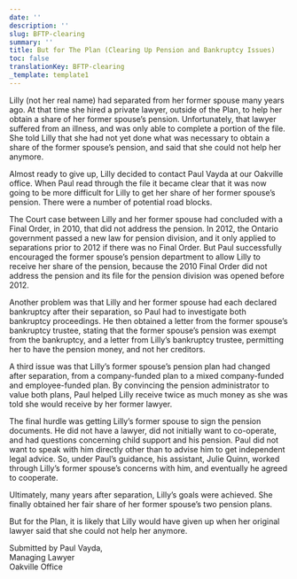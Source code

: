 ```yaml
---
date: ''
description: ''
slug: BFTP-clearing
summary: ''
title: But for The Plan (Clearing Up Pension and Bankruptcy Issues)
toc: false
translationKey: BFTP-clearing
_template: template1
---
```


Lilly (not her real name) had separated from her former spouse many years ago. At that time she hired a private lawyer, outside of the Plan, to help her obtain a share of her former spouse’s pension. Unfortunately, that lawyer suffered from an illness, and was only able to complete a portion of the file. She told Lilly that she had not yet done what was necessary to obtain a share of the former spouse’s pension, and said that she could not help her anymore.

Almost ready to give up, Lilly decided to contact Paul Vayda at our Oakville office. When Paul read through the file it became clear that it was now going to be more difficult for Lilly to get her share of her former spouse’s pension. There were a number of potential road blocks.

The Court case between Lilly and her former spouse had concluded with a Final Order, in 2010, that did not address the pension. In 2012, the Ontario government passed a new law for pension division, and it only applied to separations prior to 2012 if there was no Final Order. But Paul successfully encouraged the former spouse’s pension department to allow Lilly to receive her share of the pension, because the 2010 Final Order did not address the pension and its file for the pension division was opened before 2012.

Another problem was that Lilly and her former spouse had each declared bankruptcy after their separation, so Paul had to investigate both bankruptcy proceedings. He then obtained a letter from the former spouse’s bankruptcy trustee, stating that the former spouse’s pension was exempt from the bankruptcy, and a letter from Lilly’s bankruptcy trustee, permitting her to have the pension money, and not her creditors.

A third issue was that Lilly’s former spouse’s pension plan had changed after separation, from a company-funded plan to a mixed company-funded and employee-funded plan. By convincing the pension administrator to value both plans, Paul helped Lilly receive twice as much money as she was told she would receive by her former lawyer.

The final hurdle was getting Lilly’s former spouse to sign the pension documents. He did not have a lawyer, did not initially want to co-operate, and had questions concerning child support and his pension. Paul did not want to speak with him directly other than to advise him to get independent legal advice. So, under Paul’s guidance, his assistant, Julie Quinn, worked through Lilly’s former spouse’s concerns with him, and eventually he agreed to cooperate.

Ultimately, many years after separation, Lilly’s goals were achieved. She finally obtained her fair share of her former spouse’s two pension plans.

But for the Plan, it is likely that Lilly would have given up when her original lawyer said that she could not help her anymore.

Submitted by Paul Vayda,  
Managing Lawyer  
Oakville Office
